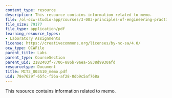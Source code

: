```yaml
---
content_type: resource
description: This resource contains information related to memo.
file: /ol-ocw-studio-app/courses/3-003-principles-of-engineering-practice-spring-2010/78e7629f65fcf56aaf280db9c5af768a_MIT3_003S10_memo.pdf
file_size: 79177
file_type: application/pdf
learning_resource_types:
- Laboratory Assignments
license: https://creativecommons.org/licenses/by-nc-sa/4.0/
ocw_type: OCWFile
parent_title: Labs
parent_type: CourseSection
parent_uid: 2182403f-7706-886b-9aea-5838d9930afd
resourcetype: Document
title: MIT3_003S10_memo.pdf
uid: 78e7629f-65fc-f56a-af28-0db9c5af768a
---
```

This resource contains information related to memo.